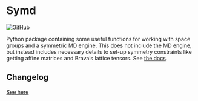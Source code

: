 # Symd

[![GitHub](https://img.shields.io/badge/github-%23121011.svg?style=for-the-badge&logo=github&logoColor=white)](https://github.com/whitead/symd)

Python package containing some useful functions for working with space groups and a symmetric MD engine. This does not include the MD engine, but instead includes necessary details to set-up symmetry constraints like getting affine matrices and Bravais lattice tensors. See [the docs](https://whitead.github.io/symd).

## Changelog

[See here](https://whitead.github.io/symd/changelog.html)
